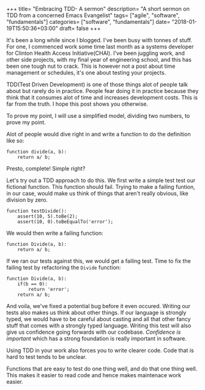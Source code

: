 +++
title= "Embracing TDD- A sermon"
description= "A short sermon on TDD from a concerned Emacs Evangelist"
tags= ["agile", "software", "fundamentals"]
categories= ["software", "fundamentals"]
date= "2018-01-19T15:50:36+03:00"
draft= false
+++

It's been a long while since I blogged. I've been busy with tonnes of stuff. For one, I commenced work some time last month as a systems developer for Clinton Health Access Initiative(CHAI). I've been juggling work, and other side projects, with my final year of engineering school, and this has been one tough nut to crack. This is however not a post about time management or schedules, it's one about testing your projects.

TDD(Test Driven Development) is one of those things alot of people talk about but rarely do in practice. People fear doing it in practice because they think that it consumes alot of time and increases development costs. This is far from the truth. I hope this post shows you otherwise.

To prove my point, I will use a simplified model, dividing two numbers, to prove my point.

Alot of people would dive right in and write a function to do the definition like so:

```
function divide(a, b):
    return a/ b;
```

Presto, complete! Simple right?

Let's try out a TDD approach to do this. We first write a simple test test our fictional function. This function should fail. Trying to make a failing funtion, in our case, would make us think of things that aren't really obvious, like division by zero.

```
function testDivide():
    assert(10, 5).toBe(2);
    assert(10, 0).toBeEqualTo('error');
```

We would then write a failing function:

```
function Divide(a, b):
    return a/ b;
```

If we ran our tests against this, we would get a failing test. Time to fix the failing test by refactoring the `Divide` function:

```
function Divide(a, b):
    if(b == 0):
        return 'error';
    return a/ b;
```

And voila, we've fixed a potential bug before it even occured. Writing our tests also makes us think about other things. If our language is strongly typed, we would have to be careful about casting and all that other fancy stuff that comes with a strongly typed language. Writing this test will also give us confidence going forwards with our codebase. *Confidence is important* which has a strong foundation is really important in software.

Using TDD in your work also forces you to write clearer code. Code that is hard to test tends to be unclear.

Functions that are easy to test do one thing well, and do that one thing well. This makes it easier to read code and hence makes maintenace work easier.
